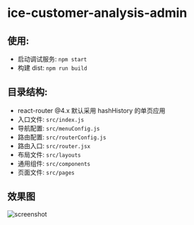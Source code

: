 # ice-customer-analysis-admin

## 使用:

- 启动调试服务: `npm start`
- 构建 dist: `npm run build`

## 目录结构:

- react-router @4.x 默认采用 hashHistory 的单页应用
- 入口文件: `src/index.js`
- 导航配置: `src/menuConfig.js`
- 路由配置: `src/routerConfig.js`
- 路由入口: `src/router.jsx`
- 布局文件: `src/layouts`
- 通用组件: `src/components`
- 页面文件: `src/pages`

## 效果图

![screenshot](https://img.alicdn.com/tfs/TB17_m3DOrpK1RjSZFhXXXSdXXa-2860-1580.png)

